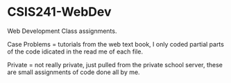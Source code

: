 # CSIS241-WebDev
<p>Web Development Class assignments.

<p>Case Problems = tutorials from the web text book, I only coded partial parts of the code idicated in the read me of each file.

<p>Private = not really private, just pulled from the private school server, these are small assignments of code done all by me.
